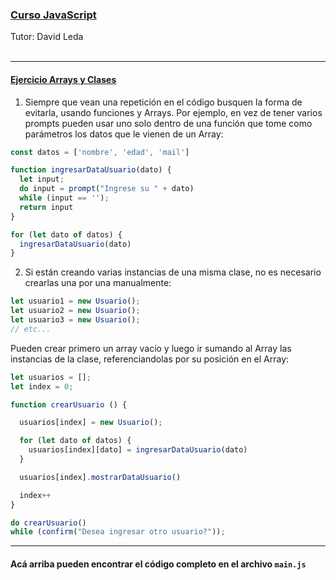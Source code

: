 ### <ins> Curso JavaScript
Tutor: David Leda </ins>
<br><br><hr>

#### <ins> Ejercicio Arrays y Clases </ins>

1. Siempre que vean una repetición en el código busquen la forma de evitarla, usando funciones y Arrays. Por ejemplo, en vez de tener varios prompts pueden usar uno solo dentro de una función que tome como parámetros los datos que le vienen de un Array:

```js
const datos = ['nombre', 'edad', 'mail']

function ingresarDataUsuario(dato) {
  let input;
  do input = prompt("Ingrese su " + dato)
  while (input == '');
  return input
}

for (let dato of datos) {
  ingresarDataUsuario(dato)
}
```

2. Si están creando varias instancias de una misma clase, no es necesario crearlas una por una manualmente:

```js
let usuario1 = new Usuario();
let usuario2 = new Usuario();
let usuario3 = new Usuario();
// etc...
```
Pueden crear primero un array vacío y luego ir sumando al Array las instancias de la clase, referenciandolas por su posición en el Array:

```js
let usuarios = [];
let index = 0;

function crearUsuario () {

  usuarios[index] = new Usuario();

  for (let dato of datos) {
    usuarios[index][dato] = ingresarDataUsuario(dato)
  }

  usuarios[index].mostrarDataUsuario()

  index++
}

do crearUsuario()
while (confirm("Desea ingresar otro usuario?"));
```
<hr>

#### Acá arriba pueden encontrar el código completo en el archivo `main.js`